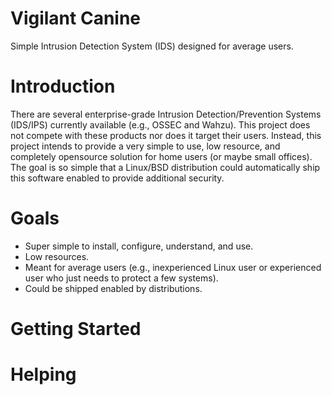 # Vigilant Canine
Simple Intrusion Detection System (IDS) designed for average users.

# Introduction

There are several enterprise-grade Intrusion Detection/Prevention Systems (IDS/IPS) currently available (e.g., OSSEC 
and Wahzu). This project does not compete with these products nor does it target their users. Instead, this project 
intends to provide a very simple to use, low resource, and completely opensource solution for home users (or maybe 
small offices). The goal is so simple that a Linux/BSD distribution could automatically ship this software enabled 
to provide additional security.

# Goals

- Super simple to install, configure, understand, and use.
- Low resources.
- Meant for average users (e.g., inexperienced Linux user or experienced user who just needs to protect a few 
  systems).
- Could be shipped enabled by distributions.

# Getting Started

# Helping

